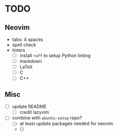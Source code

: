 # TODO

## Neovim
- tabs: 4 spaces
- spell check
- linters
  - [ ] install `ruff` to setup Python linting
  - [ ] markdown
  - [ ] LaTeX
  - [ ] C 
  - [ ] C++

## Misc
- [ ] update README
    - [ ] credit lazyvim
- [ ] combine with `ubuntu-setup` repo?
    - [ ] at least update packages needed for neovim 
    - [ ] 
